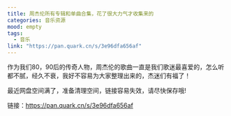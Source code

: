 ```yaml
---
title: 周杰伦所有专辑和单曲合集，花了很大力气才收集来的
categories: 音乐资源
mood: empty
tags:
  - 音乐
link: "https://pan.quark.cn/s/3e96dfa656af"
---
```


作为我们80，90后的传奇人物，周杰伦的歌曲一直是我们歌迷最喜爱的，怎么听都不腻，经久不衰，我好不容易为大家整理出来的，杰迷们有福了！








最近网盘空间满了，准备清理空间，链接容易失效，请尽快保存哦!

链接：https://pan.quark.cn/s/3e96dfa656af








